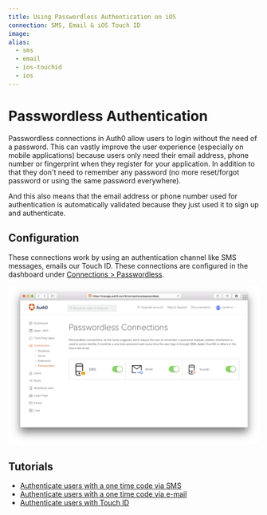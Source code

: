 ```yaml
---
title: Using Passwordless Authentication on iOS
connection: SMS, Email & iOS Touch ID
image:
alias:
  - sms
  - email
  - ios-touchid
  - ios
---
```


# Passwordless Authentication

Passwordless connections in Auth0 allow users to login without the need of a password. This can vastly improve the user experience (especially on mobile applications) because users only need their email address, phone number or fingerprint when they register for your application. In addition to that they don't need to remember any password (no more reset/forgot password or using the same password everywhere).

And this also means that the email address or phone number used for authentication is automatically validated because they just used it to sign up and authenticate.

## Configuration

These connections work by using an authentication channel like SMS messages, emails our Touch ID. These connections are configured in the dashboard under [Connections > Passwordless](${uiURL}/#/connections/passwordless).

![](/media/articles/connections/passwordless/passwordless-connections.png)

## Tutorials

 - [Authenticate users with a one time code via SMS](ios-sms)
 - [Authenticate users with a one time code via e-mail](ios-email)
 - [Authenticate users with Touch ID](ios-touchid)